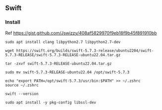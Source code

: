 ## Swift

### Install

Ref https://gist.github.com/Jswizzy/408af5829970f9eb18f9b45f891910bb

```
sudo apt install clang libpython2.7 libpython2.7-dev

wget https://swift.org/builds/swift-5.7.3-release/ubuntu2204/swift-5.7.3-RELEASE/swift-5.7.3-RELEASE-ubuntu22.04.tar.gz

tar -zxvf swift-5.7.3-RELEASE-ubuntu22.04.tar.gz

sudo mv swift-5.7.3-RELEASE-ubuntu22.04 /opt/swift-5.7.3

echo "export PATH=/opt/swift-5.7.3/usr/bin:$PATH" >> ~/.zshrc
source ~/.zshrc

swift --version
```

```
sudo apt install -y pkg-config libssl-dev
```
